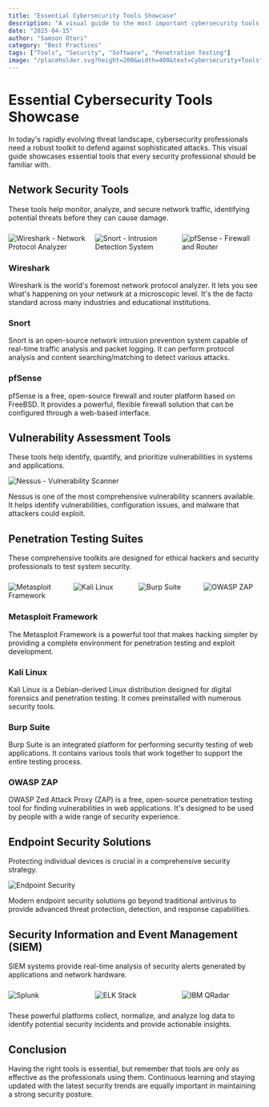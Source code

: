 ```yaml
---
title: "Essential Cybersecurity Tools Showcase"
description: "A visual guide to the most important cybersecurity tools every professional should know."
date: "2025-04-15"
author: "Samson Otori"
category: "Best Practices"
tags: ["Tools", "Security", "Software", "Penetration Testing"]
image: "/placeholder.svg?height=200&width=400&text=Cybersecurity+Tools"
---
```


# Essential Cybersecurity Tools Showcase

In today's rapidly evolving threat landscape, cybersecurity professionals need a robust toolkit to defend against sophisticated attacks. This visual guide showcases essential tools that every security professional should be familiar with.

## Network Security Tools

These tools help monitor, analyze, and secure network traffic, identifying potential threats before they can cause damage.

<div style="display: flex; gap: 16px; margin: 24px 0; flex-wrap: wrap;">
  <img src="/placeholder.svg?height=300&width=300&text=Wireshark" alt="Wireshark - Network Protocol Analyzer" style="flex: 1;" />
  <img src="/placeholder.svg?height=300&width=300&text=Snort" alt="Snort - Intrusion Detection System" style="flex: 1;" />
  <img src="/placeholder.svg?height=300&width=300&text=pfSense" alt="pfSense - Firewall and Router" style="flex: 1;" />
</div>

### Wireshark

Wireshark is the world's foremost network protocol analyzer. It lets you see what's happening on your network at a microscopic level. It's the de facto standard across many industries and educational institutions.

### Snort

Snort is an open-source network intrusion prevention system capable of real-time traffic analysis and packet logging. It can perform protocol analysis and content searching/matching to detect various attacks.

### pfSense

pfSense is a free, open-source firewall and router platform based on FreeBSD. It provides a powerful, flexible firewall solution that can be configured through a web-based interface.

## Vulnerability Assessment Tools

These tools help identify, quantify, and prioritize vulnerabilities in systems and applications.

![Nessus - Vulnerability Scanner](/placeholder.svg?height=400&width=600&text=Nessus)

Nessus is one of the most comprehensive vulnerability scanners available. It helps identify vulnerabilities, configuration issues, and malware that attackers could exploit.

## Penetration Testing Suites

These comprehensive toolkits are designed for ethical hackers and security professionals to test system security.

<div style="display: flex; gap: 16px; margin: 24px 0; flex-wrap: wrap;">
  <img src="/placeholder.svg?height=250&width=250&text=Metasploit" alt="Metasploit Framework" style="flex: 1;" />
  <img src="/placeholder.svg?height=250&width=250&text=Kali+Linux" alt="Kali Linux" style="flex: 1;" />
  <img src="/placeholder.svg?height=250&width=250&text=Burp+Suite" alt="Burp Suite" style="flex: 1;" />
  <img src="/placeholder.svg?height=250&width=250&text=OWASP+ZAP" alt="OWASP ZAP" style="flex: 1;" />
</div>

### Metasploit Framework

The Metasploit Framework is a powerful tool that makes hacking simpler by providing a complete environment for penetration testing and exploit development.

### Kali Linux

Kali Linux is a Debian-derived Linux distribution designed for digital forensics and penetration testing. It comes preinstalled with numerous security tools.

### Burp Suite

Burp Suite is an integrated platform for performing security testing of web applications. It contains various tools that work together to support the entire testing process.

### OWASP ZAP

OWASP Zed Attack Proxy (ZAP) is a free, open-source penetration testing tool for finding vulnerabilities in web applications. It's designed to be used by people with a wide range of security experience.

## Endpoint Security Solutions

Protecting individual devices is crucial in a comprehensive security strategy.

![Endpoint Security](/placeholder.svg?height=400&width=600&text=Endpoint+Security)

Modern endpoint security solutions go beyond traditional antivirus to provide advanced threat protection, detection, and response capabilities.

## Security Information and Event Management (SIEM)

SIEM systems provide real-time analysis of security alerts generated by applications and network hardware.

<div style="display: flex; gap: 16px; margin: 24px 0; flex-wrap: wrap;">
  <img src="/placeholder.svg?height=300&width=300&text=Splunk" alt="Splunk" style="flex: 1;" />
  <img src="/placeholder.svg?height=300&width=300&text=ELK+Stack" alt="ELK Stack" style="flex: 1;" />
  <img src="/placeholder.svg?height=300&width=300&text=QRadar" alt="IBM QRadar" style="flex: 1;" />
</div>

These powerful platforms collect, normalize, and analyze log data to identify potential security incidents and provide actionable insights.

## Conclusion

Having the right tools is essential, but remember that tools are only as effective as the professionals using them. Continuous learning and staying updated with the latest security trends are equally important in maintaining a strong security posture.
